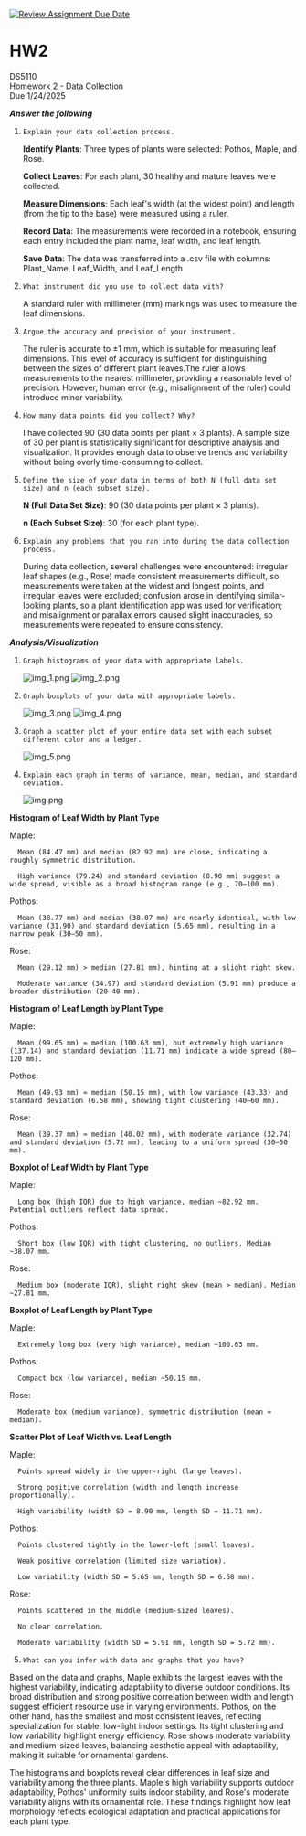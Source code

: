 [![Review Assignment Due Date](https://classroom.github.com/assets/deadline-readme-button-22041afd0340ce965d47ae6ef1cefeee28c7c493a6346c4f15d667ab976d596c.svg)](https://classroom.github.com/a/AV-xh9XP)
# HW2
DS5110  
Homework 2 - Data Collection  
Due 1/24/2025

__*Answer the following*__
1. ```Explain your data collection process. ```

    **Identify Plants**: Three types of plants were selected: Pothos, Maple, and Rose.

    **Collect Leaves**: For each plant, 30 healthy and mature leaves were collected.
    
    **Measure Dimensions**: Each leaf's width (at the widest point) and length (from the tip to the base) were measured using a ruler.

    **Record Data**: The measurements were recorded in a notebook, ensuring each entry included the plant name, leaf width, and leaf length.
    
    **Save Data**: The data was transferred into a .csv file with columns: Plant_Name, Leaf_Width, and Leaf_Length


2. ```What instrument did you use to collect data with? ```

    A standard ruler with millimeter (mm) markings was used to measure the leaf dimensions.


3. ```Argue the accuracy and precision of your instrument. ```
    
    The ruler is accurate to ±1 mm, which is suitable for measuring leaf dimensions. This level of accuracy is sufficient for distinguishing between the sizes of different plant leaves.The ruler allows measurements to the nearest millimeter, providing a reasonable level of precision. However, human error (e.g., misalignment of the ruler) could introduce minor variability.


4. ```How many data points did you collect? Why? ```    
    
    I have collected 90 (30 data points per plant × 3 plants).
    A sample size of 30 per plant is statistically significant for descriptive analysis and visualization. It provides enough data to observe trends and variability without being overly time-consuming to collect.


5. ```Define the size of your data in terms of both N (full data set size) and n (each subset size). ```

    **N (Full Data Set Size)**: 90 (30 data points per plant × 3 plants).
    
    **n (Each Subset Size)**: 30 (for each plant type).


7. ```Explain any problems that you ran into during the data collection process.```

    During data collection, several challenges were encountered: irregular leaf shapes (e.g., Rose) made consistent measurements difficult, so measurements were taken at the widest and longest points, and irregular leaves were excluded; confusion arose in identifying similar-looking plants, so a plant identification app was used for verification; and misalignment or parallax errors caused slight inaccuracies, so measurements were repeated to ensure consistency.

__*Analysis/Visualization*__

1. ```Graph histograms of your data with appropriate labels. ```

      ![img_1.png](img_1.png)    ![img_2.png](img_2.png)

2. ```Graph boxplots of your data with appropriate labels. ```

   ![img_3.png](img_3.png)    ![img_4.png](img_4.png)

3. ```Graph a scatter plot of your entire data set with each subset different color and a ledger.``` 

   ![img_5.png](img_5.png)

4. ```Explain each graph in terms of variance, mean, median, and standard deviation. ```

      ![img.png](img.png)

**Histogram of Leaf Width by Plant Type**

Maple:

      Mean (84.47 mm) and median (82.92 mm) are close, indicating a roughly symmetric distribution.
      
      High variance (79.24) and standard deviation (8.90 mm) suggest a wide spread, visible as a broad histogram range (e.g., 70–100 mm).

Pothos:

      Mean (38.77 mm) and median (38.07 mm) are nearly identical, with low variance (31.90) and standard deviation (5.65 mm), resulting in a narrow peak (30–50 mm).

Rose:

      Mean (29.12 mm) > median (27.81 mm), hinting at a slight right skew.
      
      Moderate variance (34.97) and standard deviation (5.91 mm) produce a broader distribution (20–40 mm).

**Histogram of Leaf Length by Plant Type**

Maple:

      Mean (99.65 mm) ≈ median (100.63 mm), but extremely high variance (137.14) and standard deviation (11.71 mm) indicate a wide spread (80–120 mm).

Pothos:

      Mean (49.93 mm) ≈ median (50.15 mm), with low variance (43.33) and standard deviation (6.58 mm), showing tight clustering (40–60 mm).

Rose:

      Mean (39.37 mm) ≈ median (40.02 mm), with moderate variance (32.74) and standard deviation (5.72 mm), leading to a uniform spread (30–50 mm).

**Boxplot of Leaf Width by Plant Type**

Maple:

      Long box (high IQR) due to high variance, median ~82.92 mm. Potential outliers reflect data spread.

Pothos:

      Short box (low IQR) with tight clustering, no outliers. Median ~38.07 mm.

Rose:

      Medium box (moderate IQR), slight right skew (mean > median). Median ~27.81 mm.

**Boxplot of Leaf Length by Plant Type**

Maple:

      Extremely long box (very high variance), median ~100.63 mm.

Pothos:

      Compact box (low variance), median ~50.15 mm.

Rose:

      Moderate box (medium variance), symmetric distribution (mean ≈ median).

**Scatter Plot of Leaf Width vs. Leaf Length**

Maple:

      Points spread widely in the upper-right (large leaves).
      
      Strong positive correlation (width and length increase proportionally).
      
      High variability (width SD = 8.90 mm, length SD = 11.71 mm).

Pothos:

      Points clustered tightly in the lower-left (small leaves).
      
      Weak positive correlation (limited size variation).
      
      Low variability (width SD = 5.65 mm, length SD = 6.58 mm).

Rose:

      Points scattered in the middle (medium-sized leaves).
      
      No clear correlation.
      
      Moderate variability (width SD = 5.91 mm, length SD = 5.72 mm).

5. ```What can you infer with data and graphs that you have?```
   
Based on the data and graphs, Maple exhibits the largest leaves with the highest variability, indicating adaptability to diverse outdoor conditions. Its broad distribution and strong positive correlation between width and length suggest efficient resource use in varying environments. Pothos, on the other hand, has the smallest and most consistent leaves, reflecting specialization for stable, low-light indoor settings. Its tight clustering and low variability highlight energy efficiency. Rose shows moderate variability and medium-sized leaves, balancing aesthetic appeal with adaptability, making it suitable for ornamental gardens.

The histograms and boxplots reveal clear differences in leaf size and variability among the three plants. Maple's high variability supports outdoor adaptability, Pothos' uniformity suits indoor stability, and Rose's moderate variability aligns with its ornamental role. These findings highlight how leaf morphology reflects ecological adaptation and practical applications for each plant type.